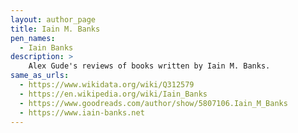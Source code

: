 ```yaml
---
layout: author_page
title: Iain M. Banks
pen_names:
  - Iain Banks
description: >
    Alex Gude's reviews of books written by Iain M. Banks.
same_as_urls:
  - https://www.wikidata.org/wiki/Q312579
  - https://en.wikipedia.org/wiki/Iain_Banks
  - https://www.goodreads.com/author/show/5807106.Iain_M_Banks
  - https://www.iain-banks.net
---
```

